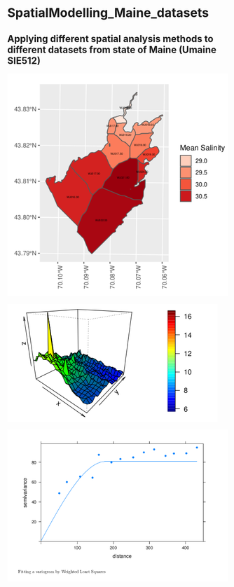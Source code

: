 # SpatialModelling_Maine_datasets

## Applying different spatial analysis methods to different datasets from state of Maine (Umaine SIE512)



![Spatial Exploratory Analysis](https://github.com/RamyGadalla/SpatialModelling_Maine_datasets/blob/main/Salinity_Maine_map.png)


![Trend Analysis](https://github.com/RamyGadalla/SpatialModelling_Maine_datasets/blob/main/Trend%20analysis.png)


![Variogram](https://github.com/RamyGadalla/SpatialModelling_Maine_datasets/blob/main/variogram.png)
